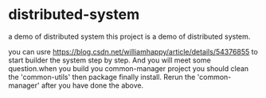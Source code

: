 # distributed-system
a demo of distributed system
this project is a demo of distributed system.

you can usre https://blog.csdn.net/williamhappy/article/details/54376855 
to start builder the system step by step.
And you will meet some question.when you build you common-manager project you should clean the 'common-utils' then package finally install.
Rerun the 'common-manager' after you have done the above.

